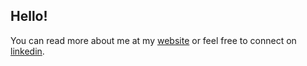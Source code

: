 ## Hello!

You can read more about me at my [website](https://jpastern.dev) or feel free to connect on [linkedin](https://www.linkedin.com/in/jpastern/).
